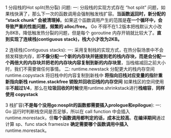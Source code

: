 1 分段栈的Hot split(热分裂) 问题:
    一: 
        分段栈的实现方式存在 “hot split” 问题，如果栈快满了，那么下一次的函数调用会强制触发栈扩容。**当函数返回时，新分配的 “stack chunk” 会被清理掉**。如果这个函数调用产生的范围是**在一个循环中，会导致严重的性能问题，频繁的 alloc/free。**
        Go 不得不在1.2版本把栈默认大小改为8KB，降低触发热分裂的问题，但是每个 goroutine 内存开销就比较大了。**直到实现了连续栈(contiguous stack)，栈大小才改为2KB。**

2 连续栈(Contiguous stacks):
    一:
        采用复制栈的实现方式，在热分裂场景中不会频发释放内存，即**不像分配一个新的内存块并链接到老的栈内存块，而是会分配一个两倍大的内存块并把老的内存块内容复制到新的内存块里**，当栈缩减回之前大小时，我们不需要做任何事情。
    二:
        runtime.newstack 分配更大的栈内存空间
        runtime.copystack 将旧栈中的内容复制到新栈中
        **将指向旧栈对应变量的指针重新指向新栈**
        **runtime.stackfree 销毁并回收旧栈的内存空间**
        如果栈区的空间使用率**不超过1/4**，那么在**垃圾回收的时候**使用runtime.shrinkstack进行**栈缩容**，**同样使用 copystack**

3 栈扩容(**不是每个没用go:nosplit的函数都需要插入prologue和epilogue**):
    一:
        Go 运行时判断栈空间是否足够，所以在 call function 中会插入 runtime.morestack，但**每个函数调用都判定的话，成本比较高**。**在编译期间**通过计算 sp、func stack framesize **确定需要哪个函数调用中插入** runtime.morestack。









